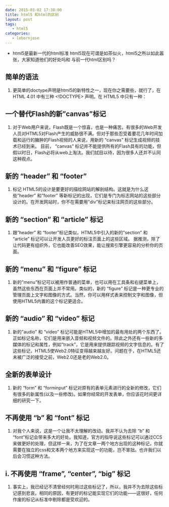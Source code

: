 ```yaml
---
date: 2015-03-02 17:38:00
title: html5 和html的区别
layout: post
tags:
   - html5
categories:
   - lebornjose
---
```


+  html5是最新一代的html标准 html5现在可谓是如茶似火，html5之所以如此嚣张，大家知道他们的好处吗和
与前一代html区别吗？

## 简单的语法

1. 更简单的doctype声明是html5的新特性之一，现在你之需要些，就行了，在 HTML 4.01 中有三种 <!DOCTYPE> 声明。在 HTML5 中只有一种：

<!DOCTYPE html>
## 一个替代Flash的新”canvas”标记
1. 对于Web用户来说，Flash既是一个惊喜，也是一种痛苦。有很多的Web开发人员对HTML5对Flash产生的威胁很不满。但对于那些忍受着要花几年时间加载和运行的臃肿的Flash视频的人来说，用新的 “canvas” 标记生成视频的技术已经到来。
目前， “canvas” 标记并不能提供所有的Flash具有的功能，但假以时日，Flash必将从web上淘汰。我们拭目以待，因为很多人还并不认同这种观点。 
## 新的 “header” 和 “footer” 
1. 标记 HTML5的设计是要更好的描绘网站的解剖结构。这就是为什么这些”header” 和”footer” 等新标记的出现，它们是专门为标志网站的这些部分设计的。在开发网站时，你不在需要用”div”标记来标注网页的这些部分。
## 新的 “section” 和 “article” 标记
1. 跟”header” 和 “footer”标记类似，HTML5中引入的新的”section” 和 “article” 标记可以让开发人员更好的标注页面上的这些区域。
据推测，除了让代码更有组织外，它也能改善SEO效果，能让搜索引擎更容易的分析你的页面。
## 新的 “menu” 和 “figure” 标记
1. 新的”menu”标记可以被用作普通的菜单，也可以用在工具条和右键菜单上，虽然这些东西在页面上并不常用。类似的，新的 “figure” 标记是一种更专业的管理页面上文字和图像的方式。当然，你可以用样式表来控制文字和图像，但使用HTML5内置的这个标记更适合。
## 新的 “audio” 和 “video” 标记
1. 新的”audio” 和 “video” 标记可能是HTML5中增加的最有用处的两个东西了。正如标记名称，它们是用来嵌入音频和视频文件的。除此之外还有一些新的多媒体的标记和属性，例如”track”，它是用来提供跟踪视频的文字信息的。有了这些标记，HTML5使Web2.0特征变得越来越友好。问题在于，在HTML5还未被广泛的接受之前，Web2.0还是老的Web2.0。
## 全新的表单设计
1. 新的 “form” 和 “forminput” 标记对原有的表单元素进行的全新的修改，它们有很多的新属性(以及一些修改)。如果你经常的开发表单，你应该花时间更详细的研究一下。
## 不再使用 “b” 和 “font” 标记
1. 对我个人来说，这是一个让我不太理解的改动。我并不认为去除 “b” 和 “font”标记会带来多大的好处。我知道，官方的指导说这些标记可以通过CCS来做更好的处理，但这样一来，为了在文章一两个地方出现的这种标记，你就需要在独立的css和文本两个地方来实现这一的功能，岂不笨拙。也许我们以后会习惯这种方法。 
## i. 不再使用 “frame”, “center”, “big” 标记
1. 事实上，我已经记不清曾经何时用过这些标记了，所以，我并不为去除这些标记感到悲哀。相同的原因，有更好的标记能实现它们的功能——这很好，任何作废的标记从标准中剔除都是受欢迎的。